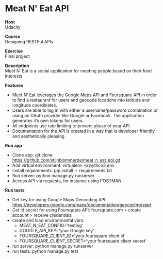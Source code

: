 # Meat N' Eat API

**Host**<br />
Udacity

**Course**<br />
Designing RESTFul APIs

**Exercise**<br />
Final project

**Description**<br />
Meet N’ Eat is a social application for meeting people based on their food interests<br />

**Features**
* Meet N’ Eat leverages the Google Maps API and Foursquare API in order to find a restaurant for users and geocode 
locations into latitude and longitude coordinates.
* Users are able to log in with either a username/password combination or using an OAuth provider 
like Google or Facebook. The application generates it’s own tokens for users.
* All endpoints use rate limiting to prevent abuse of your API.
* Documentation for the API is created in a way that is developer friendly and
aesthetically pleasing.

**Run app**
* Clone app: git clone https://github.com/stijnblommerde/meat_n_eat_api.git
* Add virtual environment: virtualenv -p python3 env
* Install requirements: pip install -r requirements.txt
* Run server: python manage.py runserver
* Access API via requests, for instance using POSTMAN

**Run tests**
* Get key for using Google Maps Geocoding API: https://developers.google.com/maps/documentation/geocoding/start
* Get Id secret for using Foursquare API: foursquare.com > create account > receive credentials
* create and load environmental vars: 
  * MEAT_N_EAT_CONFIG='testing'
  * GOOGLE_API_KEY='your Google key' 
  * FOURSQUARE_CLIENT_ID='your foursquare client id'
  * FOURSQUARE_CLIENT_SECRET='your foursquare client secret'
* run server: python manage.py runserver
* run tests: python manage.py test

